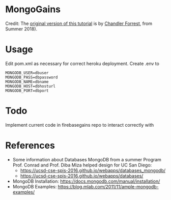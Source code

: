 # MongoGains

Credit: The [original version of this tutorial](https://github.com/Figler/ucsb-cs56-mongodb-mlab-tut) is by [Chandler Forrest](https://github.com/figler), from Summer 2018).

# Usage
Edit pom.xml as necessary for correct heroku deployment.
Create .env to
```
MONGODB_USER=dbuser
MONGODB_PASS=dbpassword
MONGODB_NAME=dbname
MONGODB_HOST=dbhosturl
MONGODB_PORT=dbport
```

# Todo
Implement current code in firebasegains repo to interact correctly with

# References

* Some information about Databases MongoDB from a summer Program Prof. Conrad and Prof. Diba Miza helped design for UC San Diego:
    * <https://ucsd-cse-spis-2016.github.io/webapps/databases_mongodb/>
    * <https://ucsd-cse-spis-2016.github.io/webapps/databases/>
* MongoDB Installation: <https://docs.mongodb.com/manual/installation/>
* MongoDB Examples: <https://blog.mlab.com/2011/11/ample-mongodb-examples/>
